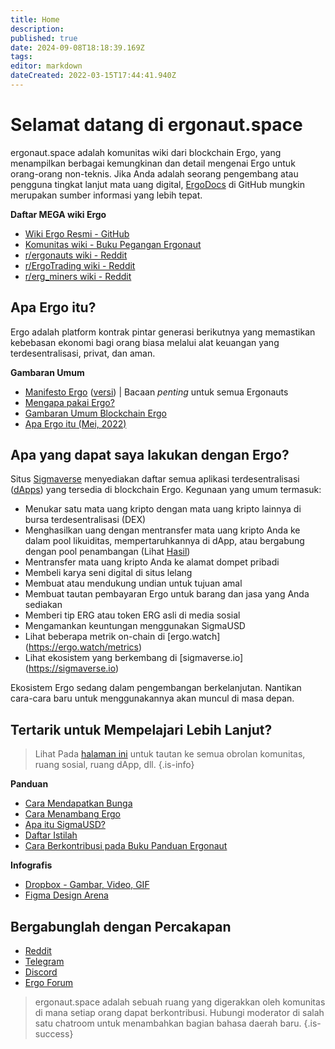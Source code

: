 ```yaml
---
title: Home
description: 
published: true
date: 2024-09-08T18:18:39.169Z
tags: 
editor: markdown
dateCreated: 2022-03-15T17:44:41.940Z
---
```



# Selamat datang di ergonaut.space
ergonaut.space adalah komunitas wiki dari blockchain Ergo, yang menampilkan berbagai kemungkinan dan detail mengenai Ergo untuk orang-orang non-teknis. Jika Anda adalah seorang pengembang atau pengguna tingkat lanjut mata uang digital, [ErgoDocs](http://docs.ergoplatform.org/) di GitHub mungkin merupakan sumber informasi yang lebih tepat. 

**Daftar MEGA wiki Ergo**
- [Wiki Ergo Resmi - GitHub](https://github.com/ergoplatform/ergo/wiki)
- [Komunitas wiki - Buku Pegangan Ergonaut](https://ergonaut.space/e/en/home)
- [r/ergonauts wiki - Reddit](https://www.reddit.com/r/ergonauts/wiki/index/)
- [r/ErgoTrading wiki - Reddit](https://www.reddit.com/r/ErgoTrading/wiki/index/) 
- [r/erg_miners wiki - Reddit](https://www.reddit.com/r/erg_miners/wiki/index/)


## Apa Ergo itu?

Ergo adalah platform kontrak pintar generasi berikutnya yang memastikan kebebasan ekonomi bagi orang biasa melalui alat keuangan yang terdesentralisasi, privat, dan aman.

**Gambaran Umum**

- [Manifesto Ergo](https://ergoplatform.org/en/blog/2021-04-26-the-ergo-manifesto/) ([versi](https://ergonaut.space/id/Manifesto)) | Bacaan *penting* untuk semua Ergonauts 
- [Mengapa pakai Ergo?](/en/Ergo/why-ergo)
- [Gambaran Umum Blockchain Ergo](https://ergonaut.space/id/Ergo/ikhtisar)
- [Apa Ergo itu (Mei, 2022)](https://www.youtube.com/watch?v=LyyD-clUvyI&t=941s)


## Apa yang dapat saya lakukan dengan Ergo?
Situs [Sigmaverse](https://sigmaverse.io/) menyediakan daftar semua aplikasi terdesentralisasi ([dApps](https://ergonaut.space/en/Glossary/dApps)) yang tersedia di blockchain Ergo. Kegunaan yang umum termasuk:

- Menukar satu mata uang kripto dengan mata uang kripto lainnya di bursa terdesentralisasi (DEX)
- Menghasilkan uang dengan mentransfer mata uang kripto Anda ke dalam pool likuiditas, mempertaruhkannya di dApp, atau bergabung dengan pool penambangan (Lihat [Hasil](https://ergonaut.space/en/Guides/yield))
- Mentransfer mata uang kripto Anda ke alamat dompet pribadi
- Membeli karya seni digital di situs lelang
- Membuat atau mendukung undian untuk tujuan amal
- Membuat tautan pembayaran Ergo untuk barang dan jasa yang Anda sediakan
- Memberi tip ERG atau token ERG asli di media sosial
- Mengamankan keuntungan menggunakan SigmaUSD
- Lihat beberapa metrik on-chain di [ergo.watch] (https://ergo.watch/metrics)
- Lihat ekosistem yang berkembang di [sigmaverse.io] (https://sigmaverse.io)

Ekosistem Ergo sedang dalam pengembangan berkelanjutan. Nantikan cara-cara baru untuk menggunakannya akan muncul di masa depan.



## Tertarik untuk Mempelajari Lebih Lanjut?

> Lihat Pada [halaman ini](https://linktr.ee/ergoplatform) untuk tautan ke semua obrolan komunitas, ruang sosial, ruang dApp, dll. 
{.is-info}



**Panduan**
- [Cara Mendapatkan Bunga](https://ergonaut.space/en/Guides/yield)
- [Cara Menambang Ergo](https://ergonaut.space/en/Guides/Mining)
- [Apa itu SigmaUSD?](https://ergonaut.space/en/dApps/SigmaUSD/Overview)
- [Daftar Istilah](https://ergonaut.space/en/Glossary)
- [Cara Berkontribusi pada Buku Panduan Ergonaut](https://ergonaut.space/en/Guides/Ergonaut-Handbook/Editor's-Guide)

**Infografis**
- [Dropbox - Gambar, Video, GIF](https://www.dropbox.com/sh/jionpgnj89eod2f/AAC5S1vnOwO3gm2vRYOmDBQ-a?dl=0)
- [Figma Design Arena](https://www.figma.com/file/pd92vgB3xNFThaacIKodYs/ERGO?node-id=538%3A987)

## Bergabunglah dengan Percakapan

- [Reddit](https://www.reddit.com/r/ergonauts)
- [Telegram](https://t.me/ergoplatform)
- [Discord](https://discordapp.com/invite/gYrVrjS)
- [Ergo Forum](https://www.ergoforum.org/)

> ergonaut.space adalah sebuah ruang yang digerakkan oleh komunitas di mana setiap orang dapat berkontribusi. Hubungi moderator di salah satu chatroom untuk menambahkan bagian bahasa daerah baru.
{.is-success}
